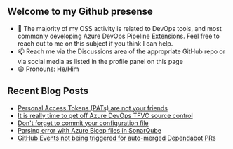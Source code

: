 ## Welcome to my Github presense

- 💬 The majority of my OSS activity is related to DevOps tools, and most commonly developing Azure DevOps Pipeline Extensions. Feel free to reach out to me on this subject if you think I can help.
- 📫 Reach me via the Discussions area of the appropriate GitHub repo or via social media as listed in the profile panel on this page
- 😄 Pronouns: He/Him

## Recent Blog Posts
<!-- BLOG-POST-LIST:START -->
- [Personal Access Tokens &lpar;PATs&rpar; are not your friends](https://blog.richardfennell.net/posts/pats-are-not-your-friends/)
- [It is really time to get off Azure DevOps TFVC source control](https://blog.richardfennell.net/posts/it-is-really-time-to-get-off-tfvc/)
- [Don&#39;t forget to commit your configuration file](https://blog.richardfennell.net/posts/dont-forget-to-commit-your-configuration-file/)
- [Parsing error with Azure Bicep files in SonarQube](https://blog.richardfennell.net/posts/parsing-error-with-azure-bicep-files-insonarqube/)
- [GitHub Events not being triggered for auto-merged Dependabot PRs](https://blog.richardfennell.net/posts/github-events-not-being-triggered-for-auto-merged-dependabot-prs/)
<!-- BLOG-POST-LIST:END -->


<!--
**rfennell/rfennell** is a ✨ _special_ ✨ repository because its `README.md` (this file) appears on your GitHub profile.

Here are some ideas to get you started:

- 🔭 I’m currently working on ...
- 🌱 I’m currently learning ...
- 👯 I’m looking to collaborate on ...
- 🤔 I’m looking for help with ...
- 💬 Ask me about ...
- 📫 How to reach me: ...
- 😄 Pronouns: ...
- ⚡ Fun fact: ...
-->

